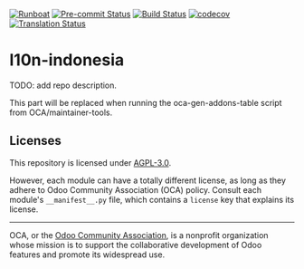 
[![Runboat](https://img.shields.io/badge/runboat-Try%20me-875A7B.png)](https://runboat.odoo-community.org/builds?repo=OCA/l10n-indonesia&target_branch=15.0)
[![Pre-commit Status](https://github.com/OCA/l10n-indonesia/actions/workflows/pre-commit.yml/badge.svg?branch=15.0)](https://github.com/OCA/l10n-indonesia/actions/workflows/pre-commit.yml?query=branch%3A15.0)
[![Build Status](https://github.com/OCA/l10n-indonesia/actions/workflows/test.yml/badge.svg?branch=15.0)](https://github.com/OCA/l10n-indonesia/actions/workflows/test.yml?query=branch%3A15.0)
[![codecov](https://codecov.io/gh/OCA/l10n-indonesia/branch/15.0/graph/badge.svg)](https://codecov.io/gh/OCA/l10n-indonesia)
[![Translation Status](https://translation.odoo-community.org/widgets/l10n-indonesia-15-0/-/svg-badge.svg)](https://translation.odoo-community.org/engage/l10n-indonesia-15-0/?utm_source=widget)

<!-- /!\ do not modify above this line -->

# l10n-indonesia

TODO: add repo description.

<!-- /!\ do not modify below this line -->

<!-- prettier-ignore-start -->

[//]: # (addons)

This part will be replaced when running the oca-gen-addons-table script from OCA/maintainer-tools.

[//]: # (end addons)

<!-- prettier-ignore-end -->

## Licenses

This repository is licensed under [AGPL-3.0](LICENSE).

However, each module can have a totally different license, as long as they adhere to Odoo Community Association (OCA)
policy. Consult each module's `__manifest__.py` file, which contains a `license` key
that explains its license.

----
OCA, or the [Odoo Community Association](http://odoo-community.org/), is a nonprofit
organization whose mission is to support the collaborative development of Odoo features
and promote its widespread use.
